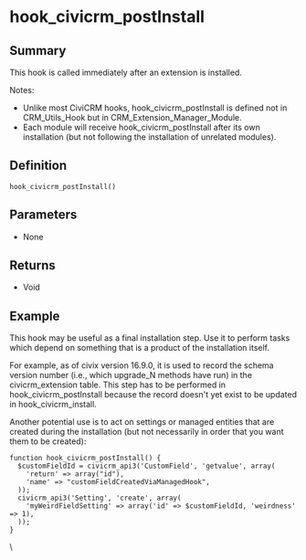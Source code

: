 # hook_civicrm_postInstall

## Summary

This hook is called immediately after an extension is installed.

Notes:

-   Unlike most CiviCRM hooks, hook_civicrm_postInstall is defined not
    in CRM_Utils_Hook but in CRM_Extension_Manager_Module.
-   Each module will receive hook_civicrm_postInstall after its own
    installation (but not following the installation of unrelated
    modules).

## Definition

    hook_civicrm_postInstall()

## Parameters

-   None

## Returns

-   Void

## Example

This hook may be useful as a final installation step. Use it to perform
tasks which depend on something that is a product of the installation
itself.

For example, as of civix version 16.9.0, it is used to record the schema
version number (i.e., which upgrade_N methods have run) in the
civicrm_extension table. This step has to be performed in
hook_civicrm_postInstall because the record doesn't yet exist to be
updated in hook_civicrm_install.

Another potential use is to act on settings or managed entities that are
created during the installation (but not necessarily in order that you
want them to be created):

    function hook_civicrm_postInstall() {
      $customFieldId = civicrm_api3('CustomField', 'getvalue', array(
        'return' => array("id"),
        'name' => "customFieldCreatedViaManagedHook",
      ));
      civicrm_api3('Setting', 'create', array(
        'myWeirdFieldSetting' => array('id' => $customFieldId, 'weirdness' => 1),
      ));
    }






\
